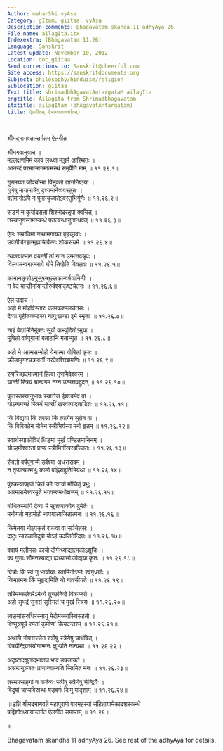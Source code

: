 ```yaml
---
Author: maharShi vyAsa
Category: gItam, giitaa, vyAsa
Description-comments: Bhagavatam skanda 11 adhyAya 26
File name: ailagIta.itx
Indexextra: (Bhagavatam 11.26)
Language: Sanskrit
Latest update: November 10, 2012
Location: doc_giitaa
Send corrections to: Sanskrit@cheerful.com
Site access: https://sanskritdocuments.org
Subject: philosophy/hinduism/religion
Sublocation: giitaa
Text title: shrimadbhAgavatAntargataM ailagIta
engtitle: Ailagita from Shrimadbhagavatam
itxtitle: ailagItam (bhAgavatAntargatam)
title: ऐलगीतम् (भागवतान्तर्गतम्)

---
```

  
 श्रीमद्भागवतान्तर्गतम् ऐलगीत   
  
श्रीभगवानुवाच ।  
मल्लक्षणमिमं कायं लब्ध्वा मद्धर्म आस्थितः ।  
आनन्दं परमात्मानमात्मस्थं समुपैति माम् ॥ ११.२६.१॥  
  
गुणमय्या जीवयोन्या विमुक्तो ज्ञाननिष्ठया ।  
गुणेषु मायामात्रेषु दृश्यमानेष्ववस्तुतः ।  
वर्तमानोऽपि न पुमान्युज्यतेऽवस्तुभिर्गुणैः ॥ ११.२६.२॥  
  
सङ्गं न कुर्यादसतां शिश्नोदरतृपां क्वचित् ।  
तस्यानुगस्तमस्यन्धे पतत्यन्धानुगान्धवत् ॥ ११.२६.३॥  
  
ऐलः सम्राडिमां गाथामगायत बृहच्छ्रवाः ।  
उर्वशीविरहान्मुह्यन्निर्विण्णः शोकसंयमे ॥ ११.२६.४॥  
  
त्यक्त्वात्मानं व्रयन्तीं तां नग्न उन्मत्तवन्नृपः ।  
विलपन्नन्वगाज्जाये घोरे तिष्ठेति विक्लवः ॥ ११.२६.५॥  
  
कामानतृप्तोऽनुजुषन्क्षुल्लकान्वर्षयामिनीः ।  
न वेद यान्तीर्नायान्तीरुर्वश्याकृष्टचेतनः ॥ ११.२६.६॥  
  
  
  
ऐल उवाच ।  
अहो मे मोहविस्तारः कामकश्मलचेतसः ।  
देव्या गृहीतकण्ठस्य नायुःखण्डा इमे स्मृताः ॥ ११.२६.७॥  
  
नाहं वेदाभिनिर्मुक्तः सूर्यो वाभ्युदितोऽमुया ।  
मूषितो वर्षपूगानां बताहानि गतान्युत ॥ ११.२६.८॥  
  
अहो मे आत्मसम्मोहो येनात्मा योषितां कृतः ।  
क्रीडामृगश्चक्रवर्ती नरदेवशिखामणिः ॥ ११.२६.९॥  
  
सपरिच्छदमात्मानं हित्वा तृणमिवेश्वरम् ।  
यान्तीं स्त्रियं चान्वगमं नग्न उन्मत्तवद्रुदन् ॥ ११.२६.१०॥  
  
कुतस्तस्यानुभावः स्यात्तेज ईशत्वमेव वा ।  
योऽन्वगच्छं स्त्रियं यान्तीं खरवत्पादताडितः ॥ ११.२६.११॥  
  
किं विद्यया किं तपसा किं त्यागेन श्रुतेन वा ।  
किं विविक्तेन मौनेन स्त्रीभिर्यस्य मनो हृतम् ॥ ११.२६.१२॥  
  
स्वार्थस्याकोविदं धिङ्मां मूर्खं पण्डितमानिनम् ।  
योऽहमीश्वरतां प्राप्य स्त्रीभिर्गोखरवज्जितः ॥ ११.२६.१३॥  
  
सेवतो वर्षपूगान्मे उर्वश्या अधरासवम् ।  
न तृप्यत्यात्मभूः कामो वह्निराहुतिभिर्यथा ॥ ११.२६.१४॥  
  
पुंश्चल्यापहृतं चित्तं को न्वन्यो मोचितुं प्रभुः ।  
आत्मारामेश्वरमृते भगवन्तमधोक्षजम् ॥ ११.२६.१५॥  
  
बोधितस्यापि देव्या मे सूक्तवाक्येन दुर्मतेः ।  
मनोगतो महामोहो नापयात्यजितात्मनः ॥ ११.२६.१६॥  
  
किमेतया नोऽपकृतं रज्ज्वा वा सर्पचेतसः ।  
द्रष्टुः स्वरूपाविदुषो योऽहं यदजितेन्द्रियः ॥ ११.२६.१७॥  
  
क्वायं मलीमसः कायो दौर्गन्ध्याद्यात्मकोऽशुचिः ।  
क्व गुणाः सौमनस्याद्या ह्यध्यासोऽविद्यया कृतः ॥ ११.२६.१८॥  
  
पित्रोः किं स्वं नु भार्यायाः स्वामिनोऽग्नेः श्वगृध्रयोः ।  
किमात्मनः किं सुहृदामिति यो नावसीयते ॥ ११.२६.१९॥  
  
तस्मिन्कलेवरेऽमेध्ये तुच्छनिष्ठे विषज्जते ।  
अहो सुभद्रं सुनसं सुस्मितं च मुखं स्त्रियः ॥ ११.२६.२०॥  
  
त्वङ्मांसरुधिरस्नायु मेदोमज्जास्थिसंहतौ ।  
विण्मूत्रपूये रमतां कृमीणां कियदन्तरम् ॥ ११.२६.२१॥  
  
अथापि नोपसज्जेत स्त्रीषु स्त्रैणेषु चार्थवित् ।  
विषयेन्द्रियसंयोगान्मनः क्षुभ्यति नान्यथा ॥ ११.२६.२२॥  
  
अदृष्टादश्रुताद्भावान्न भाव उपजायते ।  
असम्प्रयुञ्जतः प्राणान्शाम्यति स्तिमितं मनः ॥ ११.२६.२३॥  
  
तस्मात्सङ्गो न कर्तव्यः स्त्रीषु स्त्रैणेषु चेन्द्रियैः ।  
विदुषां चाप्यविस्रब्धः षड्वर्गः किमु मादृशाम् ॥ ११.२६.२४॥  
  
॥ इति श्रीमद्भागवते महापुराणे पारमहंस्यां संहितायामेकादशस्कन्धे  
षद्विंशोऽध्यायान्तर्गतं ऐलगीतं समाप्तम् ॥ ११.२६॥  
  
॥   
  
Bhagavatam skandha 11 adhyAya 26.  See rest of the adhyAya for details.  
  
